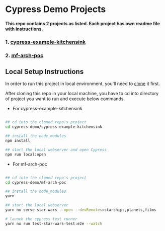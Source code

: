 # Cypress Demo Projects

#### This repo contains 2 projects as listed. Each project has own readme file with instructions.

### 1. [cypress-example-kitchensink](https://github.com/gaurav-js-dev/cypress-demo/tree/master/cypress-example-kitchensink)

### 2. [mf-arch-poc](https://github.com/gaurav-js-dev/cypress-demo/tree/master/mf-arch-poc)

## Local Setup Instructions

In order to run this project in local environment, you'll need to [clone](https://github.com/gaurav-js-dev/cypress-demo/tree/master/cypress-example-kitchensink) it first.

After cloning this repo in your local machine, you have to cd into directory of project you want to run and execute below commands.

- For cypress-example-kitchensink

```bash

## cd into the cloned repo's project
cd cypress-demo/cypress-example-kitchensink

## install the node_modules
npm install

## start the local webserver and open Cypress
npm run local:open
```

- For mf-arch-poc

```bash

## cd into the cloned repo's project
cd cypress-demo/mf-arch-poc

## install the node_modules
yarn

## start the local webserver
yarn nx serve star-wars --open --devRemotes=starships,planets,films

# launch the cypress test runner
yarn nx run test-star-wars-test:e2e --watch
```
